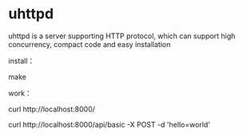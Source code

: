 # uhttpd

uhttpd is a server supporting HTTP protocol, which can support high concurrency, compact code and easy installation

install：

  make
  
 work：
 
  curl http://localhost:8000/
  
  curl http://localhost:8000/api/basic -X POST -d 'hello=world'
  
  
